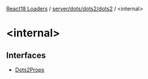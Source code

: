 [React18 Loaders](../modules.md) / [server/dots/dots2/dots2](server_dots_dots2_dots2.md) / \<internal\>

# \<internal\>

## Interfaces

- [Dots2Props](../interfaces/server_dots_dots2_dots2._internal_.Dots2Props.md)
